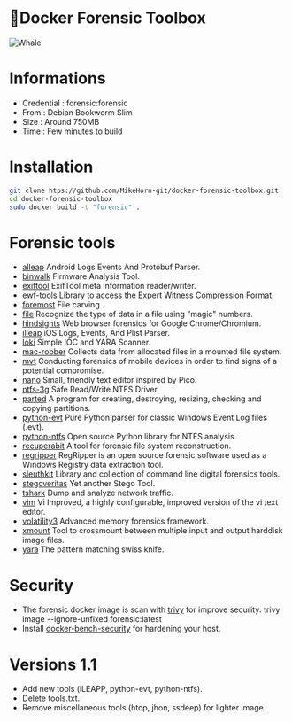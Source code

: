 #  🐳Docker Forensic Toolbox

![Whale](https://github.com/MikeHorn-git/docker-forensic-toolbox/assets/123373126/b6897176-b7dd-4cec-ae55-9bcdc93c6e12)

# Informations
* Credential : forensic:forensic
* From : Debian Bookworm Slim
* Size : Around 750MB
* Time : Few minutes to build

# Installation
```bash
git clone htps://github.com/MikeHorn-git/docker-forensic-toolbox.git
cd docker-forensic-toolbox
sudo docker build -t "forensic" .
```

# Forensic tools
* [alleap](https://github.com/abrignoni/ALEAPP) Android Logs Events And Protobuf Parser.
* [binwalk](https://github.com/ReFirmLabs/binwalk) Firmware Analysis Tool.
* [exiftool](https://github.com/exiftool/exiftool)  ExifTool meta information reader/writer.
* [ewf-tools](https://github.com/libyal/libewf) Library to access the Expert Witness Compression Format.
* [foremost](https://github.com/korczis/foremost) File carving.
* [file](https://packages.debian.org/bookworm/file) Recognize the type of data in a file using "magic" numbers.
* [hindsights](https://github.com/obsidianforensics/hindsight) Web browser forensics for Google Chrome/Chromium.
* [illeap](https://github.com/abrignoni/iLEAPP) iOS Logs, Events, And Plist Parser.
* [loki](https://github.com/Neo23x0/Loki) Simple IOC and YARA Scanner.
* [mac-robber](https://www.kali.org/tools/mac-robber/) Collects data from allocated files in a mounted file system.
* [mvt](https://github.com/mvt-project/mvt) Conducting forensics of mobile devices in order to find signs of a potential compromise.
* [nano](https://www.nano-editor.org/) Small, friendly text editor inspired by Pico.
* [ntfs-3g](https://github.com/tuxera/ntfs-3g) Safe Read/Write NTFS Driver.
* [parted](https://wiki.archlinux.org/title/Parted) A program for creating, destroying, resizing, checking and copying partitions.
* [python-evt](https://github.com/williballenthin/python-evt) Pure Python parser for classic Windows Event Log files (.evt).
* [python-ntfs](https://github.com/williballenthin/python-ntfs) Open source Python library for NTFS analysis.
* [recuperabit](https://github.com/Lazza/RecuperaBit) A tool for forensic file system reconstruction.
* [regripper](https://github.com/keydet89/RegRipper3.0) RegRipper is an open source forensic software used as a Windows Registry data extraction tool.
* [sleuthkit](https://github.com/sleuthkit/sleuthkit) Library and collection of command line digital forensics tools.
* [stegoveritas](https://github.com/bannsec/stegoVeritas) Yet another Stego Tool.
* [tshark](https://www.wireshark.org/docs/man-pages/tshark.html)  Dump and analyze network traffic.
* [vim](https://www.vim.org/) Vi Improved, a highly configurable, improved version of the vi text editor.
* [volatility3](https://github.com/volatilityfoundation/volatility3) Advanced memory forensics framework.
* [xmount](https://www.pinguin.lu/xmount) Tool to crossmount between multiple input and output harddisk image files.
* [yara](https://github.com/VirusTotal/yara) The pattern matching swiss knife.

# Security
* The forensic docker image is scan with [trivy](https://github.com/aquasecurity/trivy) for improve security: trivy image --ignore-unfixed forensic:latest
* Install [docker-bench-security](https://github.com/docker/docker-bench-security) for hardening your host.

# Versions 1.1 
* Add new tools (iLEAPP, python-evt, python-ntfs).
* Delete tools.txt.
* Remove miscellaneous tools (htop, jhon, ssdeep) for lighter image.
